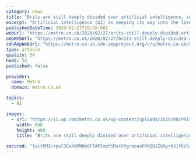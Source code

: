 ```yaml
---
category: news
title: "Brits are still deeply divided over artificial intelligence, survey suggests"
excerpt: "Artificial intelligence (AI) is seeping its way into the likes of finance, medicine and retail but many of us still aren’t sure how we feel about it. More than a fifth of Britons would trust AI to better handle political negotiations – including Brexit – over human politicians, according to a new survey. The poll of 2,000 people in the UK ..."
publishedDateTime: 2020-02-27T10:58:00Z
webUrl: "https://metro.co.uk/2020/02/27/brits-still-deeply-divided-artificial-intelligence-survey-suggests-12312970/"
ampWebUrl: "https://metro.co.uk/2020/02/27/brits-still-deeply-divided-artificial-intelligence-survey-suggests-12312970/amp/"
cdnAmpWebUrl: "https://metro-co-uk.cdn.ampproject.org/c/s/metro.co.uk/2020/02/27/brits-still-deeply-divided-artificial-intelligence-survey-suggests-12312970/amp/"
type: article
quality: 54
heat: 54
published: false

provider:
  name: Metro
  domain: metro.co.uk

topics:
  - AI

images:
  - url: "https://i1.wp.com/metro.co.uk/wp-content/uploads/2019/08/PRI_80313217.jpg?quality=90&strip=all&zoom=1&resize=600%2C400&ssl=1"
    width: 600
    height: 400
    title: "Brits are still deeply divided over artificial intelligence, survey suggests"

secured: "1sitRMIc+puI3EahGMNNmOFTAPImohSMscVYgraoaaPRXQBJZO0yrk31f6V5rh9Ok4XeK/l93mFXEmC5ulUhLZcBrqt3GeY2je+DKPls4uBIYa0Q5ms9/AtavlmJk1a2hnSzs6NJRlG8vgWvc2MyxhTrJwRcDHGyiyJxyNNBNAU7cyaKI3TThVgb79yKjYMyG4yHMOE+9xTvXL2DGgL/jVIWml9noJiHRsOPRwEZDf1SwaEEG6qBZbs6Wp/be7n97dWxsJ1RoGan608HdYu4X0J38fZbtAblyqwhyoQ8RlDy1TEDw/prPraN85sD8fZUTSPX3k5jbcpPrc4ptUJGqik3Mzm75VIDF9v4tHioxEfW6BRRr0TXa/jOzJAsDH3umGKkbnG3CCNaE0Jc2xWqGxUjU3q+/w5G+GjsbiOnqKF1X6T4CR8cf9AqkUXK1dbPxjC70zJDoKFMhXNbuMCw75y0ibQ5HAqbYjyDtsOpGBQ=;vfUoZ/yd/nJ6zsQPjNHpbA=="
---
```


